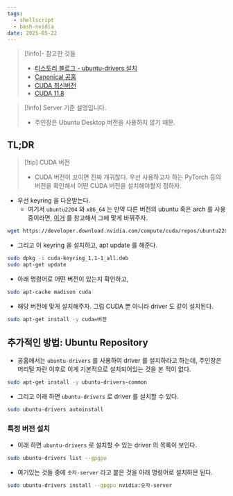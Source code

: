 ```yaml
---
tags:
  - shellscript
  - bash-nvidia
date: 2025-05-22
---
```

> [!info]- 참고한 것들
> - [티스토리 블로그 - ubuntu-drivers 설치](https://nirsa.tistory.com/331)
> - [Canonical 공홈](https://documentation.ubuntu.com/server/how-to/graphics/install-nvidia-drivers/index.html)
> - [CUDA 최신버전](https://developer.nvidia.com/cuda-downloads)
> - [CUDA 11.8](https://developer.nvidia.com/cuda-11-8-0-download-archive)

> [!info] Server 기준 설명입니다.
> - 주인장은 Ubuntu Desktop 버전을 사용하지 않기 때문.

## TL;DR

> [!tip] CUDA 버전
> - CUDA 버전이 꼬이면 진짜 개귀찮다. 우선 사용하고자 하는 PyTorch 등의 버전을 확인해서 어떤 CUDA 버전을 설치해야할지 정하자.

- 우선 keyring 을 다운받는다.
	- 여기서 `ubuntu2204` 와 `x86_64` 는 만약 다른 버전의 ubuntu 혹은 arch 를 사용중이라면, [이거](https://docs.nvidia.com/datacenter/tesla/driver-installation-guide/index.html#system-requirements) 를 참고해서 그에 맞게 바꿔주자.

```bash
wget https://developer.download.nvidia.com/compute/cuda/repos/ubuntu2204/x86_64/cuda-keyring_1.1-1_all.deb
```

- 그리고 이 keyring 을 설치하고, apt update 를 해준다.

```bash
sudo dpkg -i cuda-keyring_1.1-1_all.deb
sudo apt-get update
```

- 아래 명령어로 어떤 버전이 있는지 확인하고,

```bash
sudo apt-cache madison cuda
```

- 해당 버전에 맞게 설치해주자. 그럼 CUDA 뿐 아니라 driver 도 같이 설치된다.

```bash
sudo apt-get install -y cuda=버전
```

## 추가적인 방법: Ubuntu Repository

- 공홈에서는 `ubuntu-drivers` 를 사용하여 driver 를 설치하라고 하는데, 주인장은 머리털 자란 이후로 이게 기본적으로 설치되어있는 것을 본 적이 없다.

```bash
sudo apt-get install -y ubuntu-drivers-common
```

- 그리고 이래 하면 `ubuntu-drivers` 로 driver 를 설치할 수 있다.

```bash
sudo ubuntu-drivers autoinstall
```

### 특정 버전 설치

- 이래 하면 `ubuntu-drivers` 로 설치할 수 있는 driver 의 목록이 보인다.

```bash
sudo ubuntu-drivers list --gpgpu
```

- 여기있는 것들 중에 `숫자-server` 라고 붙은 것을 아래 명령어로 설치하믄 된다.

```bash
sudo ubuntu-drivers install --gpgpu nvidia:숫자-server
```